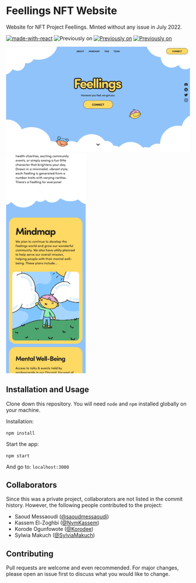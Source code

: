 # Feellings NFT Website

Website for NFT Project Feellings. Minted without any issue in July 2022.

[![made-with-react](https://img.shields.io/badge/Made%20with-React%2017.0.2-61dbfb.svg)](https://reactjs.org/)
![Previously on](https://img.shields.io/badge/Previously%20Hosted%20At-feellings.xyz-red.svg)
[![Previously on](https://img.shields.io/badge/Opensea-MORPS_GENESIS_PASS-brightgreen.svg)](https://opensea.io/collection/morps-genesis-pass)
[![Previously on](https://img.shields.io/badge/Contract-0x7a8d33145f5c159c779f72c9e996cf98de015f4f-blue.svg)](https://etherscan.io/address/0x7a8d33145f5c159c779f72c9e996cf98de015f4f)

![Desktop](/.github/readme/desktop.png)
![Mobile](/.github/readme/mobile.png)


## Installation and Usage

Clone down this repository. You will need `node` and `npm` installed globally on your machine.

Installation:

`npm install`

Start the app:

`npm start`

And go to: `localhost:3000`

## Collaborators
Since this was a private project, collaborators are not listed in the commit history. However, the following people contributed to the project:
- Saoud Messaoudi ([@saoudmessaoudi](https://github.com/saoudmessaoudi))
- Kassem El-Zoghbi ([@NvmKassem](https://github.com/NvmKassem))
- Korode Ogunfowote ([@Korodee](https://github.com/Korodee))
- Sylwia Makuch ([@SylviaMakuch](https://github.com/SylviaMakuch))


## Contributing
Pull requests are welcome and even recommended. For major changes, please open an issue first to discuss what you would like to change.